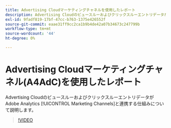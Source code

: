 ```yaml
---
title: Advertising Cloudマーケティングチャネルを使用したレポート
description: Advertising CloudのビュースルーおよびクリックスルーエントリデータがAdobe Analyticsマーケティングチャネルと連携する仕組みについて説明します。
exl-id: 9fadf819-17bf-47cc-b763-1375e426552f
source-git-commit: eaae31ff9cc2ca1b9b4de42a07b34673c247799b
workflow-type: tm+mt
source-wordcount: '44'
ht-degree: 0%

---
```


# Advertising Cloudマーケティングチャネル(A4AdC)を使用したレポート

Advertising CloudのビュースルーおよびクリックスルーエントリデータがAdobe Analytics [!UICONTROL Marketing Channels]と連携する仕組みについて説明します。

>[!VIDEO](https://video.tv.adobe.com/v/33502)
